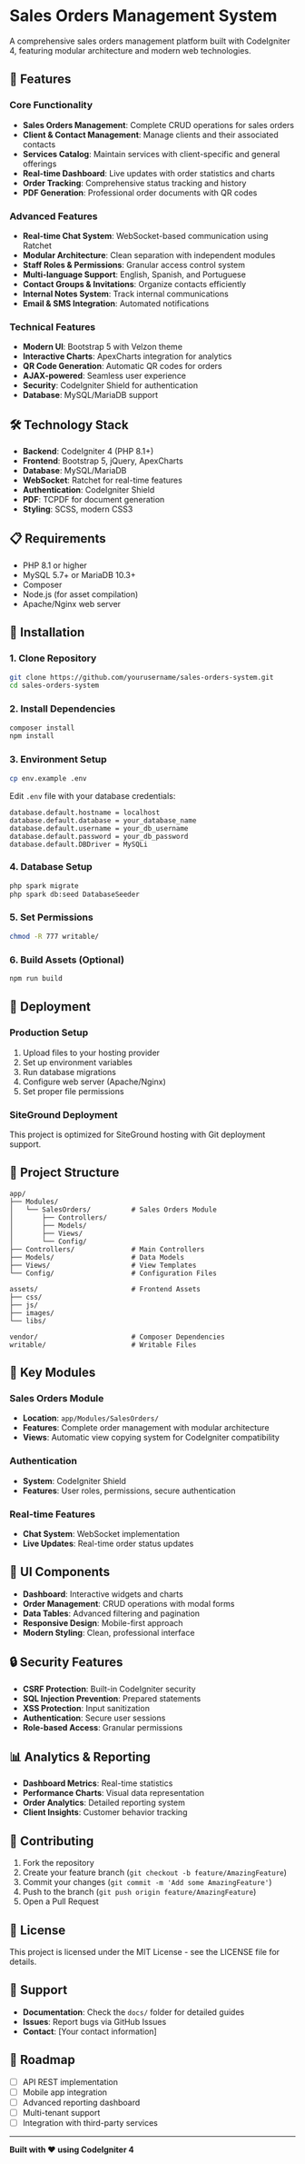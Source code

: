 # Sales Orders Management System

A comprehensive sales orders management platform built with CodeIgniter 4, featuring modular architecture and modern web technologies.

## 🚀 Features

### Core Functionality
- **Sales Orders Management**: Complete CRUD operations for sales orders
- **Client & Contact Management**: Manage clients and their associated contacts
- **Services Catalog**: Maintain services with client-specific and general offerings
- **Real-time Dashboard**: Live updates with order statistics and charts
- **Order Tracking**: Comprehensive status tracking and history
- **PDF Generation**: Professional order documents with QR codes

### Advanced Features
- **Real-time Chat System**: WebSocket-based communication using Ratchet
- **Modular Architecture**: Clean separation with independent modules
- **Staff Roles & Permissions**: Granular access control system
- **Multi-language Support**: English, Spanish, and Portuguese
- **Contact Groups & Invitations**: Organize contacts efficiently
- **Internal Notes System**: Track internal communications
- **Email & SMS Integration**: Automated notifications

### Technical Features
- **Modern UI**: Bootstrap 5 with Velzon theme
- **Interactive Charts**: ApexCharts integration for analytics
- **QR Code Generation**: Automatic QR codes for orders
- **AJAX-powered**: Seamless user experience
- **Security**: CodeIgniter Shield for authentication
- **Database**: MySQL/MariaDB support

## 🛠 Technology Stack

- **Backend**: CodeIgniter 4 (PHP 8.1+)
- **Frontend**: Bootstrap 5, jQuery, ApexCharts
- **Database**: MySQL/MariaDB
- **WebSocket**: Ratchet for real-time features
- **Authentication**: CodeIgniter Shield
- **PDF**: TCPDF for document generation
- **Styling**: SCSS, modern CSS3

## 📋 Requirements

- PHP 8.1 or higher
- MySQL 5.7+ or MariaDB 10.3+
- Composer
- Node.js (for asset compilation)
- Apache/Nginx web server

## 🔧 Installation

### 1. Clone Repository
```bash
git clone https://github.com/yourusername/sales-orders-system.git
cd sales-orders-system
```

### 2. Install Dependencies
```bash
composer install
npm install
```

### 3. Environment Setup
```bash
cp env.example .env
```

Edit `.env` file with your database credentials:
```env
database.default.hostname = localhost
database.default.database = your_database_name
database.default.username = your_db_username
database.default.password = your_db_password
database.default.DBDriver = MySQLi
```

### 4. Database Setup
```bash
php spark migrate
php spark db:seed DatabaseSeeder
```

### 5. Set Permissions
```bash
chmod -R 777 writable/
```

### 6. Build Assets (Optional)
```bash
npm run build
```

## 🚀 Deployment

### Production Setup
1. Upload files to your hosting provider
2. Set up environment variables
3. Run database migrations
4. Configure web server (Apache/Nginx)
5. Set proper file permissions

### SiteGround Deployment
This project is optimized for SiteGround hosting with Git deployment support.

## 📂 Project Structure

```
app/
├── Modules/
│   └── SalesOrders/          # Sales Orders Module
│       ├── Controllers/
│       ├── Models/
│       ├── Views/
│       └── Config/
├── Controllers/              # Main Controllers
├── Models/                   # Data Models
├── Views/                    # View Templates
└── Config/                   # Configuration Files

assets/                       # Frontend Assets
├── css/
├── js/
├── images/
└── libs/

vendor/                       # Composer Dependencies
writable/                     # Writable Files
```

## 🔑 Key Modules

### Sales Orders Module
- **Location**: `app/Modules/SalesOrders/`
- **Features**: Complete order management with modular architecture
- **Views**: Automatic view copying system for CodeIgniter compatibility

### Authentication
- **System**: CodeIgniter Shield
- **Features**: User roles, permissions, secure authentication

### Real-time Features
- **Chat System**: WebSocket implementation
- **Live Updates**: Real-time order status updates

## 🎨 UI Components

- **Dashboard**: Interactive widgets and charts
- **Order Management**: CRUD operations with modal forms
- **Data Tables**: Advanced filtering and pagination
- **Responsive Design**: Mobile-first approach
- **Modern Styling**: Clean, professional interface

## 🔒 Security Features

- **CSRF Protection**: Built-in CodeIgniter security
- **SQL Injection Prevention**: Prepared statements
- **XSS Protection**: Input sanitization
- **Authentication**: Secure user sessions
- **Role-based Access**: Granular permissions

## 📊 Analytics & Reporting

- **Dashboard Metrics**: Real-time statistics
- **Performance Charts**: Visual data representation
- **Order Analytics**: Detailed reporting system
- **Client Insights**: Customer behavior tracking

## 🤝 Contributing

1. Fork the repository
2. Create your feature branch (`git checkout -b feature/AmazingFeature`)
3. Commit your changes (`git commit -m 'Add some AmazingFeature'`)
4. Push to the branch (`git push origin feature/AmazingFeature`)
5. Open a Pull Request

## 📝 License

This project is licensed under the MIT License - see the LICENSE file for details.

## 👥 Support

- **Documentation**: Check the `docs/` folder for detailed guides
- **Issues**: Report bugs via GitHub Issues
- **Contact**: [Your contact information]

## 🎯 Roadmap

- [ ] API REST implementation
- [ ] Mobile app integration
- [ ] Advanced reporting dashboard
- [ ] Multi-tenant support
- [ ] Integration with third-party services

---

**Built with ❤️ using CodeIgniter 4**
